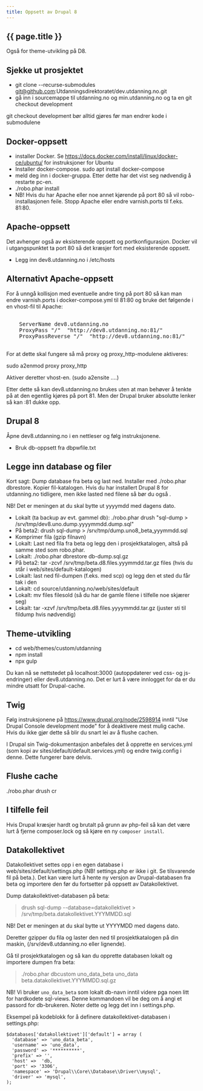 ```yaml
---
title: Oppsett av Drupal 8
---
```


## {{ page.title }}

Også for theme-utvikling på D8.

## Sjekke ut prosjektet

- git clone --recurse-submodules git@github.com:Utdanningsdirektoratet/dev.utdanning.no.git
- gå inn i sourcemappe til utdanning.no og min.utdanning.no og ta en git checkout development

git checkout development bør alltid gjøres før man endrer kode i submodulene


## Docker-oppsett

- installer Docker. Se https://docs.docker.com/install/linux/docker-ce/ubuntu/ for instruksjoner for Ubuntu
- Installer docker-compose. sudo apt install docker-compose
- meld deg inn i docker-gruppa. Etter dette har det vist seg nødvendig å restarte pc-en.
- ./robo.phar install 
- NB! Hvis du har Apache eller noe annet kjørende på port 80 så vil robo-installasjonen feile. Stopp Apache eller endre varnish.ports til f.eks. 81:80.


## Apache-oppsett

Det avhenger også av eksisterende oppsett og portkonfigurasjon. Docker vil i utgangspunktet ta port 80 så det kræsjer fort med eksisterende oppsett.

- Legg inn dev8.utdanning.no i /etc/hosts

## Alternativt Apache-oppsett

For å unngå kollisjon med eventuelle andre ting på port 80 så kan man endre varnish.ports i docker-compose.yml til 81:80 og bruke det følgende i en vhost-fil til Apache:
<pre>
<VirtualHost *:80>
    ServerName dev8.utdanning.no
    ProxyPass "/"  "http://dev8.utdanning.no:81/"
    ProxyPassReverse "/"  "http://dev8.utdanning.no:81/"
</VirtualHost>
</pre>

For at dette skal fungere så må proxy og proxy_http-modulene aktiveres:

sudo a2enmod proxy proxy_http

Aktiver deretter vhost-en. (sudo a2ensite ....)

Etter dette så kan dev8.utdanning.no brukes uten at man behøver å tenkte på at den egentlig kjøres på port 81. Men der Drupal bruker absolutte lenker så kan :81 dukke opp.



## Drupal 8

Åpne dev8.utdanning.no i en nettleser og følg instruksjonene.

- Bruk db-oppsett fra dbpwfile.txt


## Legge inn database og filer

Kort sagt: Dump database fra beta og last ned. Installer med ./robo.phar dbrestore. Kopier fil-katalogen.
Hvis du har installert Drupal 8 for utdanning.no tidligere, men ikke lasted ned filene så bør du også .

NB! Det er meningen at du skal bytte ut yyyymdd med dagens dato.

- Lokalt (ta backup av evt. gammel db): ./robo.phar drush "sql-dump > /srv/tmp/dev8.uno.dump.yyyymmdd.dump.sql"
- På beta2: drush sql-dump > /srv/tmp/dump.uno8_beta_yyymmdd.sql
- Komprimer fila (gzip filnavn)
- Lokalt: Last ned fila fra beta og legg den i prosjektkatalogen, altså på samme sted som robo.phar.
- Lokalt: ./robo.phar dbrestore db-dump.sql.gz
- På beta2: tar -zcvf /srv/tmp/beta.d8.files.yyymmdd.tar.gz files (hvis du står i web/sites/default-katalogen)
- Lokalt: last ned fil-dumpen (f.eks. med scp) og legg den et sted du får tak i den
- Lokalt: cd source/utdanning.no/web/sites/default
- Lokalt: mv files filesold (så du har de gamle filene i tilfelle noe skjærer seg)
- Lokalt: tar -xzvf /srv/tmp/beta.d8.files.yyyymmdd.tar.gz (juster sti til fildump hvis nødvendig)


## Theme-utvikling

- cd web/themes/custom/utdanning
- npm install
- npx gulp

Du kan nå se nettstedet på localhost:3000 (autoppdaterer ved css- og js-endringer) eller dev8.utdanning.no. Det er lurt å være innlogget for da er du mindre utsatt for Drupal-cache.


## Twig

Følg instruksjonene på https://www.drupal.org/node/2598914 inntil "Use Drupal Console development mode" for å deaktivere mest mulig cache. Hvis du ikke gjør dette så blir du snart lei av å flushe cachen.

I Drupal sin Twig-dokumentasjon anbefales det å opprette en services.yml (som kopi av sites/default/default.services.yml) og endre twig.config i denne. Dette fungerer bare delvis.


## Flushe cache

./robo.phar drush cr


## I tilfelle feil

Hvis Drupal kræsjer hardt og brutalt på grunn av php-feil så kan det være lurt å fjerne composer.lock og så kjøre en ny `composer install`.

## Datakollektivet

Datakollektivet settes opp i en egen database i web/sites/default/settings.php (NB! settings.php er ikke i git. Se tilsvarende fil på beta.). Det kan være lurt å hente ny versjon av Drupal-databasen fra beta og importere den før du fortsetter på oppsett av Datakollektivet.

Dump datakollektivet-databasen på beta:

> drush sql-dump --database=datakollektivet > /srv/tmp/beta.datakollektivet.YYYMMDD.sql

NB! Det er meningen at du skal bytte ut YYYYMDD med dagens dato.

Deretter gzipper du fila og laster den ned til prosjektkatalogen på din maskin, (/srv/dev8.utdanning.no eller lignende).

Gå til prosjektkatalogen og så kan du opprette databasen lokalt og importere dumpen fra beta:

> ./robo.phar dbcustom uno_data_beta uno_data beta.datakollektivet.YYYMMDD.sql.gz 

NB! Vi bruker `uno_data_beta` som lokalt db-navn inntil videre pga noen litt for hardkodete sql-views. Denne kommandoen vil be deg om å angi et passord for db-brukeren. Noter dette og legg det inn i settings.php.

Eksempel på kodeblokk for å definere datakollektivet-databasen i settings.php:

    $databases['datakollektivet']['default'] = array (
      'database' => 'uno_data_beta',
      'username' => 'uno_data',
      'password' => '**********',
      'prefix' => '',
      'host' =>  'db,
      'port' => '3306',
      'namespace' => 'Drupal\\Core\\Database\\Driver\\mysql',
      'driver' => 'mysql',
    );

